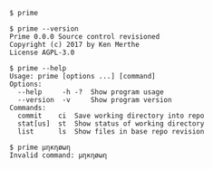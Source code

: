 
	$ prime
	
	$ prime --version
	Prime 0.0.0 Source control revisioned
	Copyright (c) 2017 by Ken Merthe
	License AGPL-3.0

	$ prime --help
	Usage: prime [options ...] [command]
	Options:
	  --help     -h -?  Show program usage
	  --version  -v     Show program version
	Commands:
	  commit    ci  Save working directory into repo
	  stat[us]  st  Show status of working directory
	  list      ls  Show files in base repo revision

	$ prime µηκηøωη
	Invalid command: µηκηøωη
